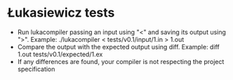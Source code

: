 # Łukasiewicz tests

* Run lukacompiler passing an input using "<" and saving its output using ">". Example: ./lukacompiler < tests/v0.1/input/1.in > 1.out
* Compare the output with the expected output using diff. Example: diff 1.out tests/v0.1/expected/1.ex
* If any differences are found, your compiler is not respecting the project specification
